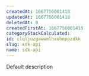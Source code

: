 ```yaml
---
createdAt: 1667756001418
updatedAt: 1667756001418
deletedAt: 0
createdFirstAt: 1667756001418
categoryStackCalculated: 
id: clqljuzgawwmlhxoheppzdkk
slug: sdk-api
name: sdk-api
---
```


Default description